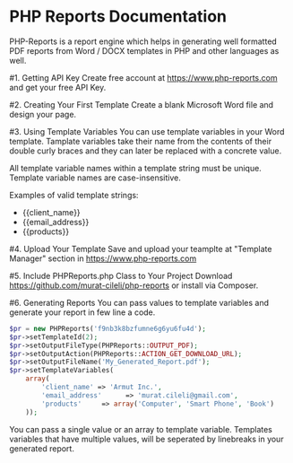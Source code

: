 # PHP Reports Documentation
PHP-Reports is a report engine which helps in generating well formatted PDF reports from Word / DOCX templates in PHP and other languages as well.

#1. Getting API Key
Create free account at https://www.php-reports.com and get your free API Key.

#2. Creating Your First Template
Create a blank Microsoft Word file and design your page.

#3. Using Template Variables
You can use template variables in your Word template. Tamplate variables take their name from the contents of their double curly braces and they can later be replaced with a concrete value.

All template variable names within a template string must be unique. Template variable names are case-insensitive.

Examples of valid template strings:

* {{client_name}}
* {{email_address}}
* {{products}}

#4. Upload Your Template
Save and upload your teamplte at "Template Manager" section in https://www.php-reports.com

#5. Include PHPReports.php Class to Your Project
Download https://github.com/murat-cileli/php-reports or install via Composer.

#6. Generating Reports
You can pass values to template variables and generate your report in few line a code. 

```php
$pr = new PHPReports('f9nb3k8bzfumne6g6yu6fu4d');
$pr->setTemplateId(2);
$pr->setOutputFileType(PHPReports::OUTPUT_PDF);
$pr->setOutputAction(PHPReports::ACTION_GET_DOWNLOAD_URL);
$pr->setOutputFileName('My_Generated_Report.pdf');
$pr->setTemplateVariables(
    array(
        'client_name' => 'Armut Inc.',
        'email_address'      => 'murat.cileli@gmail.com',
        'products'     => array('Computer', 'Smart Phone', 'Book')
    ));
```

You can pass a single value or an array to template variable. Templates variables that have multiple values, will be seperated by linebreaks in your generated report.
